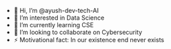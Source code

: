 - 👋 Hi, I’m @ayush-dev-tech-AI
- 👀 I’m interested in Data Science 
- 🌱 I’m currently learning CSE
- 💞️ I’m looking to collaborate on Cybersecurity
- ⚡ Motivational fact: In our existence end never exists 

